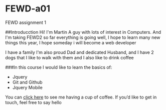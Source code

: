 # FEWD-a01
FEWD assignment 1

##Introducction
Hi! I'm Martin A guy with lots of interest in Computers. And I'm taking FEWD2 so far everything is going well, I hope to learn many new things this year, I hope someday i will become a web developer

I have a family I'm also proud Dad and dedicated Husband, and I have 2 dogs that I like to walk with them and I also like to drink coffee

###In this course I would like to learn the basics of:
- Jquery
- Git and Github
- Jquery Mobile

You can [click here](https://cloud.githubusercontent.com/assets/25485744/22636148/f95e6bd4-ebed-11e6-8236-ecc2405d176d.jpg "drinking coffee") to see me having a cup of coffee. If you’d like to get in touch, feel free to say hello


